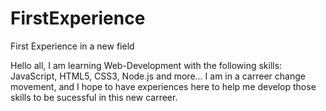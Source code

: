 # FirstExperience
First Experience in a new field

Hello all, I am learning Web-Development with the following skills: JavaScript, HTML5, CSS3, Node.js and more... I am in a carreer change movement, and I hope to have experiences here to help me develop those skills to be sucessful in this new carreer.
